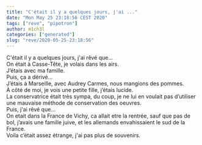```yaml
---
title: "C'était il y a quelques jours, j'ai ..."
date: "Mon May 25 23:18:56 CEST 2020"
tags: ["reve", "pipotron"]
author: m1ch3l
categories: ["generated"]
slug: "reve/2020-05-25-23:18:56"
---
```


C'était il y a quelques jours, j'ai rêvé que...<br>
On était à Casse-Tête, je volais dans les airs.<br>
J’étais avec ma famille.<br>
Puis, ça a dérivé...<br>
J’étais à Marseille, avec Audrey Carmes, nous mangions des pommes.<br>
À côté de moi, je vois une petite fille, j’étais lucide.<br>
La conservatrice était très sympa, du coup, je ne lui en voulait pas d’utiliser une mauvaise méthode de conservation des oeuvres.<br>
Puis, j'ai rêvé que...<br>
On etait dans la France de Vichy, ca allait etre la rentrée, sauf que pas de bol, j’avais une famille juive, et les allemands envahissaient le sud de la France.<br>
Voila c’était assez étrange, j'ai pas plus de souvenirs.<br>
